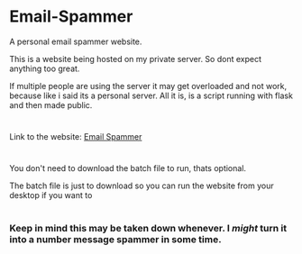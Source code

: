 # Email-Spammer
A personal email spammer website.

This is a website being hosted on my private server. So dont expect anything too great.

If multiple people are using the server it may get overloaded and not work, because like i said its a personal server. All it is, is a script running with flask and then made public.
#

Link to the website: [Email Spammer](https://faef-2600-1700-c3d0-89e0-00-30.ngrok.io/)

#
You don't need to download the batch file to run, thats optional.

The batch file is just to download so you can run the website from your desktop if you want to
#

### Keep in mind this may be taken down whenever. I _might_ turn it into a number message spammer in some time.
